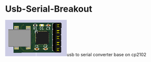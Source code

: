 # Usb-Serial-Breakout
![cp2102-adapter](images/cp2102-adapter.png)usb to serial converter base on cp2102
